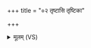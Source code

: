 +++
title = "०२ तृष्टासि तृष्टिका"

+++
<details><summary>मूलम् (VS)</summary>

तृ॒ष्टासि॑ तृष्टि॒का वि॒षा वि॑षात॒क्य᳡सि। परि॑वृक्ता॒ यथास॑स्यृष॒भस्य॑ व॒शेव॑ ॥
</details>